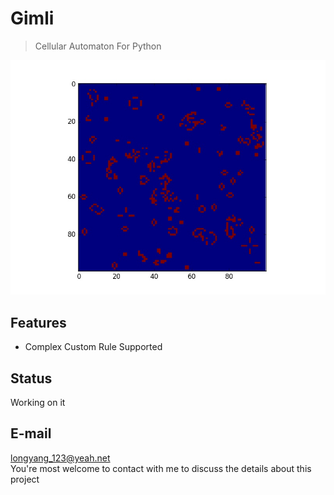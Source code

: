 # Gimli
>Cellular Automaton For Python

![](./examples/simplecase1.jpeg)

## Features
+ Complex Custom Rule Supported

## Status
Working on it

## E-mail
longyang_123@yeah.net  
You're most welcome to contact with me to discuss the details about this project